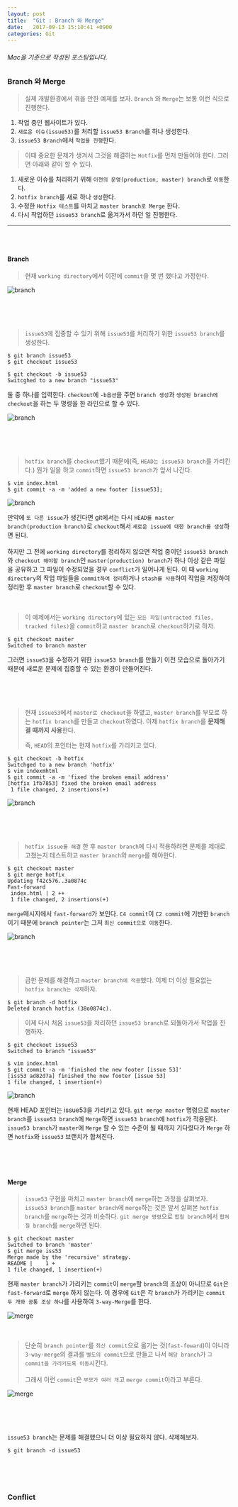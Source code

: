 ```yaml
---
layout: post
title:  "Git : Branch 와 Merge"
date:   2017-09-13 15:10:41 +0900
categories: Git
---
```






###### Mac을 기준으로 작성된 포스팅입니다.
### Branch 와 Merge

> 실제 개발환경에서 겪을 만한 예제를 보자. `Branch` 와 `Merge`는 보통 이런 식으로 진행한다.

1. 작업 중인 웹사이트가 있다.
2. `새로운 이슈(issue53)`를 처리할 `issue53 Branch`를 하나 생성한다.
3. `issue53 Branch`에서 `작업을 진행`한다.

> 이때 중요한 문제가 생겨서 그것을 해결하는 `Hotfix`를 먼저 만들어야 한다. 그러면 아래와 같이 할 수 있다.

1. 새로운 이슈를 처리하기 위해 `이전의 운영(production, master) branch`로 `이동`한다.
2. `hotfix branch`를 새로 하나 `생성`한다.
3. 수정한 `Hotfix 테스트`를 마치고 `master branch로 Merge` 한다.
4. 다시 작업하던 `issue53 branch`로 옮겨가서 하던 일 진행한다.

<hr><br><br>

#### Branch

> 현재 `working directory`에서 이전에 `commit`을 몇 번 했다고 가정한다.

![branch](https://git-scm.com/book/en/v2/images/basic-branching-1.png)

<br><br><br>

> `issue53`에 집중할 수 있기 위해 `issue53`를 처리하기 위한 `issue53 branch`를 생성한다.

```
$ git branch issue53
$ git checkout issue53
```


```
$ git checkout -b issue53
Switcghed to a new branch "issue53"
```
둘 중 하나를 입력한다. `checkout`에 `-b옵션`을 주면 `branch 생성`과 `생성된 branch에 checkout`을 하는 두 명령을 한 라인으로 할 수 있다.

![branch](https://git-scm.com/book/en/v2/images/basic-branching-2.png)



<br><br><br>

> `hotfix branch`를 `checkout`했기 때문에(즉, `HEAD는 issue53 branch`를 가리킨다.) 뭔가 일을 하고 `commit`하면 `issue53 branch`가 앞서 나간다.

```
$ vim index.html
$ git commit -a -m 'added a new footer [issue53];
```

![branch](https://git-scm.com/book/en/v2/images/basic-branching-3.png)

만약에 `또 다른 issue`가 생긴다면 git에서는 다시 `HEAD를 master branch(production branch)`로 `checkout`해서 `새로운 issue에 대한 branch를 생성`하면 된다. <br><br>
하지만 그 전에 `working directory`를 정리하지 않으면 작업 중이던 `issue53 branch`와 `checkout 해야할 branch`인 `master(production) branch`가 하나 이상 같은 파일을 공유하고 그 파일이 수정되었을 경우 `conflict`가 일어나게 된다. 이 때 `working directory`의 작업 파일들을 `commit하여 정리`하거나 `stash를 사용`하여 작업을 저장하여 정리한 후 `master branch`로 `checkout`할 수 있다. <br><br><br>

>이 예제에서는 `working directory`에 있는 `모든 파일(untracted files, tracked files)`을 `commit`하고 `master branch`로 `checkout`하기로 하자.


```
$ git checkout master
Switched to branch master
```

그러면 `issue53`을 수정하기 위한 `issue53 branch`를 만들기 이전 모습으로 돌아가기 때문에 새로운 문제에 집중할 수 있는 환경이 만들어진다.

<br><br><br>

> 현재 `issue53`에서 `master로 checkout`을 하였고, `master branch`를 부모로 하는 `hotfix branch`를 만들고 `checkout`하였다. 이제 `hotfix branch`를 **문제해결 때까지 사용**한다.
>
> 즉, `HEAD`의 포인터는 현재 `hotfix`를 가리키고 있다.


```
$ git checkout -b hotfix
Switchged to a new branch 'hotfix'
$ vim indexmhtml
$ git commit -a -m 'fixed the broken email address'
[hotfix 1fb7853] fixed the broken email address
 1 file changed, 2 insertions(+)
```

![branch](https://git-scm.com/book/en/v2/images/basic-branching-4.png)

<br><br><br>


> `hotfix issue를 해결` 한 후 `master branch`에 다시 적용하려면 문제를 제대로 고쳤는지 테스트하고 `master branch`와 `merge`를 해야한다.

```
$ git checkout master
$ git merge hotfix
Updating f42c576..3a0874c
Fast-forward
 index.html | 2 ++
 1 file changed, 2 insertions(+)
```
`merge`메시지에서 `fast-forward`가 보인다. `C4 commit`이 `C2 commit`에 기반한 `branch`이기 때문에 `branch pointer`는 그저 `최신 commit으로 이동`한다.

![branch](https://git-scm.com/book/en/v2/images/basic-branching-5.png)

<br><br><br>

> 급한 문제를 해결하고 `master branch에 적용`했다. 이제 더 이상 필요없는 `hotfix branch는 삭제`하자.

```
$ git branch -d hotfix
Deleted branch hotfix (38o0874c).
```

> 이제 다시 처음 `issue53`을 처리하던 `issue53 branch`로 되돌아가서 작업을 진행하자.

```
$ git checkout issue53
Switched to branch "issue53"

$ vim index.html
$ git commit -a -m 'finished the new footer [issue 53]'
[iss53 ad82d7a] finished the new footer [issue 53]
1 file changed, 1 insertion(+)
```

![branch](https://git-scm.com/book/en/v2/images/basic-branching-6.png)

현재 HEAD 포인터는 issue53을 가리키고 있다. `git merge master` 명령으로 `master branch`를 `issue53 branch`에 `Merge`하면 `issue53 branch`에 `hotfix`가 적용된다.
`issue53 branch`가 `master`에 `Merge` 할 수 있는 수준이 될 때까지 기다렸다가 `Merge` 하면 `hotfix`와 `issue53` 브랜치가 합쳐진다.

<br><br><br>

#### Merge

> `issue53` 구현을 마치고 `master branch`에 `merge`하는 과정을 살펴보자. `issue53 branch`를 `master branch`에 `merge`하는 것은 앞서 살펴본 `hotfix branch`를 `merge`하는 것과 비슷하다. `git merge 명령`으로 `합칠 branch`에서 `합쳐질 branch`를 `merge`하면 된다.

```
$ git checkout master
Switched to branch 'master'
$ git merge iss53
Merge made by the 'recursive' strategy.
README |    1 +
1 file changed, 1 insertion(+)
```

현재 `master branch`가 가리키는 `commit`이 `merge`할 `branch`의 조상이 아니므로 `Git`은 `fast-forward`로 `merge` 하지 않는다. 이 경우에 `Git`은 각 `branch`가 가리키는 `commit 두 개와 공통 조상 하나`를 사용하여 `3-way-Merge`를 한다.

![merge](https://git-scm.com/book/en/v2/images/basic-merging-1.png)
<br><br><br>

> 단순히 `branch pointer`를 `최신 commit`으로 옮기는 것(`fast-foward`)이 아니라 `3-way-merge`의 결과를 `별도의 commit`으로 만들고 나서 `해당 branch`가 `그 commit을 가리키도록 이동`시킨다. <br><br>
그래서 이런 `commit`은 `부모가 여러 개`고 `merge commit`이라고 부른다.

![merge](https://git-scm.com/book/en/v2/images/basic-merging-2.png)

<br><br><br>

`issue53 branch`는 문제를 해결했으니 더 이상 필요하지 않다. 삭제해보자.

```
$ git branch -d issue53
```

<br><br><br>

### Conflict
